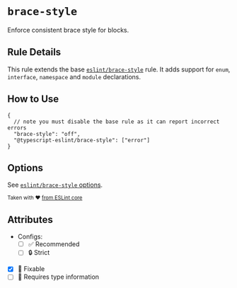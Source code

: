 # `brace-style`

Enforce consistent brace style for blocks.

## Rule Details

This rule extends the base [`eslint/brace-style`](https://eslint.org/docs/rules/brace-style) rule.
It adds support for `enum`, `interface`, `namespace` and `module` declarations.

## How to Use

```jsonc
{
  // note you must disable the base rule as it can report incorrect errors
  "brace-style": "off",
  "@typescript-eslint/brace-style": ["error"]
}
```

## Options

See [`eslint/brace-style` options](https://eslint.org/docs/rules/brace-style#options).

<sup>

Taken with ❤️ [from ESLint core](https://github.com/eslint/eslint/blob/main/docs/rules/brace-style.md)

</sup>

## Attributes

- Configs:
  - [ ] ✅ Recommended
  - [ ] 🔒 Strict
- [x] 🔧 Fixable
- [ ] 💭 Requires type information
